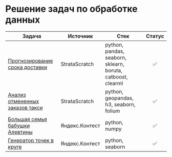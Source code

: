 # Решение задач по обработке данных

| Задача | Источник | Стек | Статус |
| - | - | - | :-: |
| [Прогнозирование срока доставки][4] | StrataScratch | python, pandas, seaborn, sklearn, boruta, catboost, clearml | ✅ |
| [Анализ отмененных заказов такси][3] | StrataScratch | python, geopandas, h3, seaborn, folium | ✅ |
| [Большая семья бабушки Алевтины][2] | Яндекс.Контест | python, numpy | ✅ |
| [Генератор точек в круге][1] | Яндекс.Контест | python, seaborn | ✅ |


[1]: /circle_point_generator/
[2]: /big_family/
[3]: /insights_from_failed_orders/
[4]: /delivery_duration_prediction/
